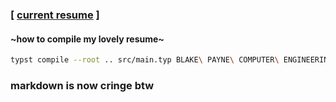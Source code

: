 ### \[ [current resume](/BLAKE%20PAYNE%20COMPUTER%20ENGINEERING%2008-05-2025.pdf) \]

#### ~how to compile my lovely resume~
```bash
typst compile --root .. src/main.typ BLAKE\ PAYNE\ COMPUTER\ ENGINEERING\ 08-05-2025.pdf
```

### markdown is now cringe btw